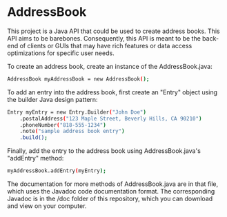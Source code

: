 # AddressBook
This project is a Java API that could be used to create address books. This API aims to be barebones. Consequently, this API is meant to be the back-end of clients or GUIs that may have rich features or data access optimizations for specific user needs.

To create an address book, create an instance of the AddressBook.java:

```bash
AddressBook myAddressBook = new AddressBook();
```

To add an entry into the address book, first create an "Entry" object using the builder Java design pattern:

```bash
Entry myEntry = new Entry.Builder("John Doe")
    .postalAddress("123 Maple Street, Beverly Hills, CA 90210")
    .phoneNumber("818-555-1234")
    .note("sample address book entry")
    .build();
```

Finally, add the entry to the address book using AddressBook.java's "addEntry" method:

```bash
myAddressBook.addEntry(myEntry);
```

The documentation for more methods of AddressBook.java are in that file, which uses the Javadoc code documentation format. The corresponding Javadoc is in the /doc folder of this repository, which you can download and view on your computer.
